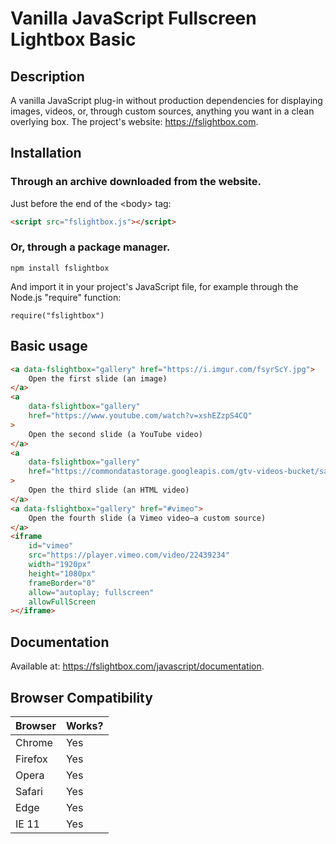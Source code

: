 # Vanilla JavaScript Fullscreen Lightbox Basic

## Description
A vanilla JavaScript plug-in without production dependencies for displaying images, videos, or, through custom sources, anything you want in a clean overlying box.
The project's website: https://fslightbox.com.

## Installation
### Through an archive downloaded from the website.
Just before the end of the &lt;body&gt; tag:
```html
<script src="fslightbox.js"></script>
```
### Or, through a package manager.
```
npm install fslightbox
```
And import it in your project's JavaScript file, for example through the Node.js "require" function:
```
require("fslightbox")
```

## Basic usage
```html
<a data-fslightbox="gallery" href="https://i.imgur.com/fsyrScY.jpg">
	Open the first slide (an image)
</a>
<a 
	data-fslightbox="gallery"
	href="https://www.youtube.com/watch?v=xshEZzpS4CQ"
>
	Open the second slide (a YouTube video)
</a>
<a
	data-fslightbox="gallery"
	href="https://commondatastorage.googleapis.com/gtv-videos-bucket/sample/BigBuckBunny.mp4"
>
	Open the third slide (an HTML video)
</a>
<a data-fslightbox="gallery" href="#vimeo">
	Open the fourth slide (a Vimeo video—a custom source)
</a>
<iframe
	id="vimeo"
	src="https://player.vimeo.com/video/22439234"
	width="1920px"
	height="1080px"
	frameBorder="0"
	allow="autoplay; fullscreen"
	allowFullScreen
></iframe>
```

## Documentation
Available at: https://fslightbox.com/javascript/documentation.

## Browser Compatibility

| Browser | Works? |
| --- | --- |
| Chrome | Yes |
| Firefox | Yes |
| Opera | Yes |
| Safari | Yes |
| Edge | Yes |
| IE 11 | Yes |
